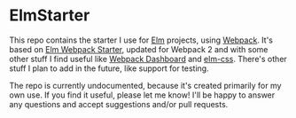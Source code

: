 # ElmStarter

This repo contains the starter I use for [Elm][1] projects, using [Webpack][2].
It's based on [Elm Webpack Starter][3], updated for Webpack 2 and with some
other stuff I find useful like [Webpack Dashboard][4] and [elm-css][5]. There's
other stuff I plan to add in the future, like support for testing.

The repo is currently undocumented, because it's created primarily for my own
use. If you find it useful, please let me know! I'll be happy to answer any
questions and accept suggestions and/or pull requests.

[1]: http://elm-lang.org/
[2]: https://webpack.github.io/
[3]: https://github.com/elm-community/elm-webpack-starter
[4]: https://github.com/FormidableLabs/webpack-dashboard
[5]: https://github.com/rtfeldman/elm-css
